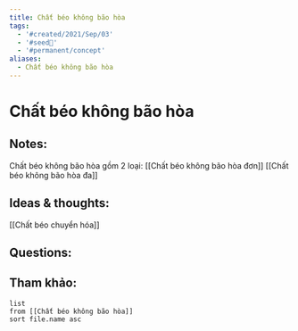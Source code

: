 ```yaml
---
title: Chất béo không bão hòa
tags:
  - '#created/2021/Sep/03'
  - '#seed🥜'
  - '#permanent/concept'
aliases:
  - Chất béo không bão hòa
---
```

# Chất béo không bão hòa

## Notes:

Chất béo không bão hòa gồm 2 loại:
[[Chất béo không bão hòa đơn]]
[[Chất béo không bão hòa đa]]

## Ideas & thoughts:
[[Chất béo chuyển hóa]]

## Questions:


## Tham khảo:
```dataview
list
from [[Chất béo không bão hòa]]
sort file.name asc
```